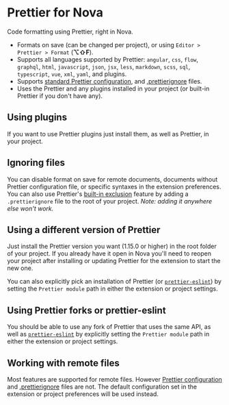 # Prettier for Nova

Code formatting using Prettier, right in Nova.

- Formats on save (can be changed per project), or using `Editor > Prettier > Format` (**⌥⇧F**).
- Supports all languages supported by Prettier: `angular`, `css`, `flow`, `graphql`, `html`, `javascript`, `json`, `jsx`, `less`, `markdown`, `scss`, `sql`, `typescript`, `vue`, `xml`, `yaml`, and plugins.
- Supports [standard Prettier configuration](https://prettier.io/docs/en/configuration.html), and [.prettierignore](https://prettier.io/docs/en/ignore.html) files.
- Uses the Prettier and any plugins installed in your project (or built-in Prettier if you don't have any).

## Using plugins

If you want to use Prettier plugins just install them, as well as Prettier, in your project.

## Ignoring files

You can disable format on save for remote documents, documents without Prettier configuration file, or specific syntaxes in the extension preferences.
You can also use Prettier's [built-in exclusion](https://prettier.io/docs/en/ignore.html#ignoring-files) feature by adding a `.prettierignore` file to the root of your project. _Note: adding it anywhere else won't work._

## Using a different version of Prettier

Just install the Prettier version you want (1.15.0 or higher) in the root folder of your project. If you already have it open in Nova you'll need to reopen your project after installing or updating Prettier for the extension to start the new one.

You can also explicitly pick an installation of Prettier (or [`prettier-eslint`](https://github.com/prettier/prettier-eslint)) by setting the `Prettier module` path in either the extension or project settings.

## Using Prettier forks or prettier-eslint

You should be able to use any fork of Prettier that uses the same API, as well as [`prettier-eslint`](https://github.com/prettier/prettier-eslint) by explicitly setting the `Prettier module` path in either the extension or project settings.

## Working with remote files

Most features are supported for remote files. However [Prettier configuration](https://prettier.io/docs/en/configuration.html) and [.prettierignore](https://prettier.io/docs/en/ignore.html) files are not. The default configuration set in the extension or project preferences will be used instead.
